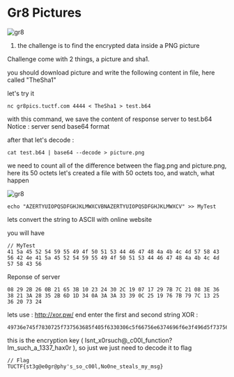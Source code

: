 # Gr8 Pictures 

![gr8](https://jenaye.fr/CTF/TUCTF/Misc/chall.png)

1. the challenge is to find the encrypted data inside a PNG picture

Challenge come with 2 things, a picture and sha1.

you should download picture and write the following content in file, here called "TheSha1"

let's try it

```
nc gr8pics.tuctf.com 4444 < TheSha1 > test.b64 
```

with this command, we save the content of response server to test.b64
Notice : server send base64 format

after that let's decode : 

```
cat test.b64 | base64 --decode > picture.png
```

we need to count all of the difference between the flag.png and picture.png, here its  50 octets
let's created a file with 50 octets too, and watch, what happen

![gr8](https://jenaye.fr/CTF/TUCTF/Misc/diff.png)

```
echo "AZERTYUIOPQSDFGHJKLMWXCVBNAZERTYUIOPQSDFGHJKLMWXCV" >> MyTest
```

lets convert the string to ASCII with online website 

you will have 

```
// MyTest
41 5a 45 52 54 59 55 49 4f 50 51 53 44 46 47 48 4a 4b 4c 4d 57 58 43 56 42 4e 41 5a 45 52 54 59 55 49 4f 50 51 53 44 46 47 48 4a 4b 4c 4d 57 58 43 56
```

Reponse of server 
```
08 29 2B 26 0B 21 65 3B 10 23 24 30 2C 19 07 17 29 7B 7C 21 08 3E 36 38 21 3A 28 35 2B 6D 1D 34 0A 3A 3A 33 39 0C 25 19 76 7B 79 7C 13 25 36 20 73 24
```
lets use : http://xor.pw/ end enter the first and second string
XOR : 
```
49736e745f7830725f737563685f405f6330306c5f66756e6374696f6e3f496d5f737563685f615f313333375f6861783072
```

this is the encryption key ( Isnt_x0rsuch@_c00l_function?Im_such_a_1337_hax0r ), so just we just need to decode it to flag


```
// Flag 
TUCTF{st3g@e0gr@phy's_so_c00l,No0ne_steals_my_msg}
```
